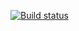 [![Build status](https://ci.appveyor.com/api/projects/status/dnc5o1dc25hxv2iw?svg=true)](https://ci.appveyor.com/project/Aprilmorse/patterns)
